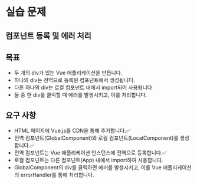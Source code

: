 # 실습 문제

## 컴포넌트 등록 및 에러 처리

## 목표

- 두 개의 div가 있는 Vue 애플리케이션을 만듭니다.
- 하나의 div는 전역으로 등록된 컴포넌트에서 생성됩니다.
- 다른 하나의 div는 로컬 컴포넌트 내에서 import되어 사용됩니다
- 둘 중 한 div를 클릭할 때 에러를 발생시키고, 이를 처리합니다.

## 요구 사항

- HTML 페이지에 Vue.js를 CDN을 통해 추가합니다.✅
- 전역 컴포넌트(GlobalComponent)와 로컬 컴포넌트(LocalComponent)를 생성합니다.✅
- 전역 컴포넌트는 Vue 애플리케이션 인스턴스에 전역으로 등록합니다.✅
- 로컬 컴포넌트는 다른 컴포넌트(App) 내에서 import하여 사용합니다.
- GlobalComponent의 div를 클릭하면 에러를 발생시키고, 이를 Vue 애플리케이션의 errorHandler를 통해 처리합니다.
